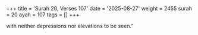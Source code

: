 +++
title = 'Surah 20, Verses 107'
date = '2025-08-27'
weight = 2455
surah = 20
ayah = 107
tags = []
+++

with neither depressions nor elevations to be seen.”